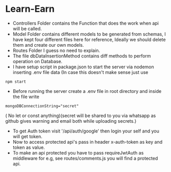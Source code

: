 # Learn-Earn

- Controllers Folder contains the Function that does the work when api will be called.
- Model Folder contains different models to be generated from schemas, I have kept four different files here for reference, Ideally we should delete them and create our own models.
- Routes Folder I guess no need to explain.
- The file dbDataInsertionMethod contains diff methods to perform operation on Database.
- I have setup script in package.json to start the server via nodemon inserting .env file data (In case this doesn't make sense just use

```
npm start
```

- Before running the server create a .env file in root directory and inside the file write

```
mongoDBConnectionString="secret"
```

( No let or const anything)(secret will be shared to you via whatsapp as github gives warning and email both while uploading secrets.)

- To get Auth token visit '/api/auth/google' then login your self and you will get token.
- Now to access protected api's pass in header x-auth-token as key and token as value.
- To make an api protected you have to pass requireJwtAuth as middleware for e.g, see routes/comments.js you will find a protected api.
